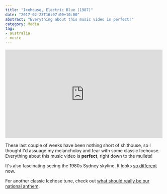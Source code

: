 ```yaml
---
title: "Icehouse, Electric Blue (1987)"
date: "2017-02-23T16:07:00+10:00"
abstract: "Everything about this music video is perfect!"
category: Media
tag:
- australia
- music
---
```

<p></p>

<iframe style="width:500px; height:281px" src="https://www.youtube.com/embed/dgfR3AKCAQI" frameborder="0" allowfullscreen></iframe>

These last couple of weeks have been nothing short of shithouse, so I thought I'd assuage my melancholoy and fear with some classic Icehouse. Everything about this music video is **perfect**, right down to the mullets!

It's also fascinating seeing the 1980s Sydney skyline. It looks [so different] now.

For another classic Icehose tune, check out [what should really be our national anthem].

[so different]: https://en.wikipedia.org/wiki/File:Sydney_2014_cropped.jpg
[what should really be our national anthem]: https://www.youtube.com/watch?v=3mkidP2OUCk

